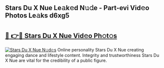 ## Stars Du X Nue Le𝚊k𝚎d N𝚞𝚍e - Part-evi Vid𝚎o Photos Le𝚊ks d6xg5

# <h2><a href="http://fb7haps.evod.top/?m=Stars+Du+X+Nue">🔗 👉🔴 Stars Du X Nue Vid𝚎o Ph𝚘t𝚘s</a></h2>

[![Stars Du X Nue N𝚞d𝚎s](https://i.imgur.com/8V9OHl7.gif)](http://fb7haps.evod.top/?m=Stars+Du+X+Nue)
Online personality Stars Du X Nue creating engaging dance and lifestyle content. Integrity and trustworthiness Stars Du X Nue are vital for the credibility of a public figure. 
